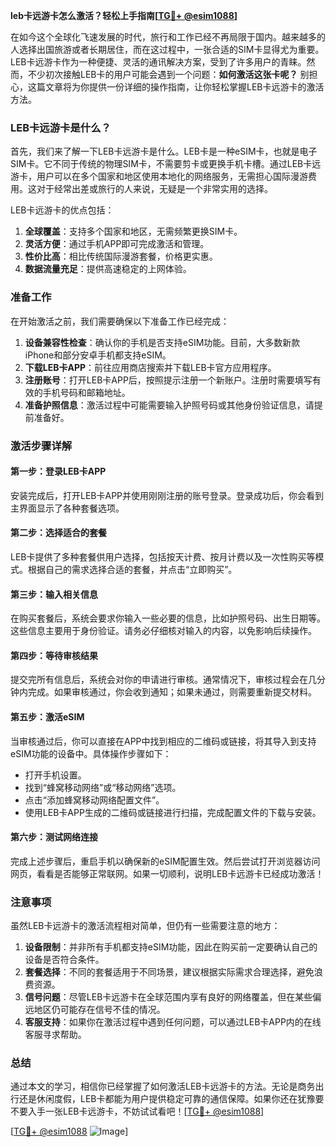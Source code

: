 **leb卡远游卡怎么激活？轻松上手指南[[TG💪+ @esim1088](https://t.me/s/esim1088)]**

在如今这个全球化飞速发展的时代，旅行和工作已经不再局限于国内。越来越多的人选择出国旅游或者长期居住，而在这过程中，一张合适的SIM卡显得尤为重要。LEB卡远游卡作为一种便捷、灵活的通讯解决方案，受到了许多用户的青睐。然而，不少初次接触LEB卡的用户可能会遇到一个问题：**如何激活这张卡呢？** 别担心，这篇文章将为你提供一份详细的操作指南，让你轻松掌握LEB卡远游卡的激活方法。

### LEB卡远游卡是什么？

首先，我们来了解一下LEB卡远游卡是什么。LEB卡是一种eSIM卡，也就是电子SIM卡。它不同于传统的物理SIM卡，不需要剪卡或更换手机卡槽。通过LEB卡远游卡，用户可以在多个国家和地区使用本地化的网络服务，无需担心国际漫游费用。这对于经常出差或旅行的人来说，无疑是一个非常实用的选择。

LEB卡远游卡的优点包括：

1. **全球覆盖**：支持多个国家和地区，无需频繁更换SIM卡。
2. **灵活方便**：通过手机APP即可完成激活和管理。
3. **性价比高**：相比传统国际漫游套餐，价格更实惠。
4. **数据流量充足**：提供高速稳定的上网体验。

### 准备工作

在开始激活之前，我们需要确保以下准备工作已经完成：

1. **设备兼容性检查**：确认你的手机是否支持eSIM功能。目前，大多数新款iPhone和部分安卓手机都支持eSIM。
2. **下载LEB卡APP**：前往应用商店搜索并下载LEB卡官方应用程序。
3. **注册账号**：打开LEB卡APP后，按照提示注册一个新账户。注册时需要填写有效的手机号码和邮箱地址。
4. **准备护照信息**：激活过程中可能需要输入护照号码或其他身份验证信息，请提前准备好。

### 激活步骤详解

#### 第一步：登录LEB卡APP
安装完成后，打开LEB卡APP并使用刚刚注册的账号登录。登录成功后，你会看到主界面显示了各种套餐选项。

#### 第二步：选择适合的套餐
LEB卡提供了多种套餐供用户选择，包括按天计费、按月计费以及一次性购买等模式。根据自己的需求选择合适的套餐，并点击“立即购买”。

#### 第三步：输入相关信息
在购买套餐后，系统会要求你输入一些必要的信息，比如护照号码、出生日期等。这些信息主要用于身份验证。请务必仔细核对输入的内容，以免影响后续操作。

#### 第四步：等待审核结果
提交完所有信息后，系统会对你的申请进行审核。通常情况下，审核过程会在几分钟内完成。如果审核通过，你会收到通知；如果未通过，则需要重新提交材料。

#### 第五步：激活eSIM
当审核通过后，你可以直接在APP中找到相应的二维码或链接，将其导入到支持eSIM功能的设备中。具体操作步骤如下：
- 打开手机设置。
- 找到“蜂窝移动网络”或“移动网络”选项。
- 点击“添加蜂窝移动网络配置文件”。
- 使用LEB卡APP生成的二维码或链接进行扫描，完成配置文件的下载与安装。

#### 第六步：测试网络连接
完成上述步骤后，重启手机以确保新的eSIM配置生效。然后尝试打开浏览器访问网页，看看是否能够正常联网。如果一切顺利，说明LEB卡远游卡已经成功激活！

### 注意事项

虽然LEB卡远游卡的激活流程相对简单，但仍有一些需要注意的地方：

1. **设备限制**：并非所有手机都支持eSIM功能，因此在购买前一定要确认自己的设备是否符合条件。
2. **套餐选择**：不同的套餐适用于不同场景，建议根据实际需求合理选择，避免浪费资源。
3. **信号问题**：尽管LEB卡远游卡在全球范围内享有良好的网络覆盖，但在某些偏远地区仍可能存在信号不佳的情况。
4. **客服支持**：如果你在激活过程中遇到任何问题，可以通过LEB卡APP内的在线客服寻求帮助。

### 总结

通过本文的学习，相信你已经掌握了如何激活LEB卡远游卡的方法。无论是商务出行还是休闲度假，LEB卡都能为用户提供稳定可靠的通信保障。如果你还在犹豫要不要入手一张LEB卡远游卡，不妨试试看吧！[[TG💪+ @esim1088](https://t.me/s/esim1088)]

[[TG💪+ @esim1088](https://t.me/s/esim1088) ![Image](https://i.postimg.cc/4NQfJmqS/Snipaste-2025-05-13-00-14-12.png)]